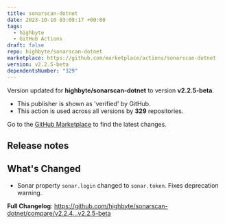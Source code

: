 ```yaml
---
title: sonarscan-dotnet
date: 2023-10-10 03:09:17 +00:00
tags:
  - highbyte
  - GitHub Actions
draft: false
repo: highbyte/sonarscan-dotnet
marketplace: https://github.com/marketplace/actions/sonarscan-dotnet
version: v2.2.5-beta
dependentsNumber: "329"
---
```



Version updated for **highbyte/sonarscan-dotnet** to version **v2.2.5-beta**.
- This publisher is shown as 'verified' by GitHub.
- This action is used across all versions by **329** repositories.

Go to the [GitHub Marketplace](https://github.com/marketplace/actions/sonarscan-dotnet) to find the latest changes.

## Release notes

## What's Changed
- Sonar property ```sonar.login``` changed to ```sonar.token```. Fixes deprecation warning.

**Full Changelog**: https://github.com/highbyte/sonarscan-dotnet/compare/v2.2.4...v2.2.5-beta
